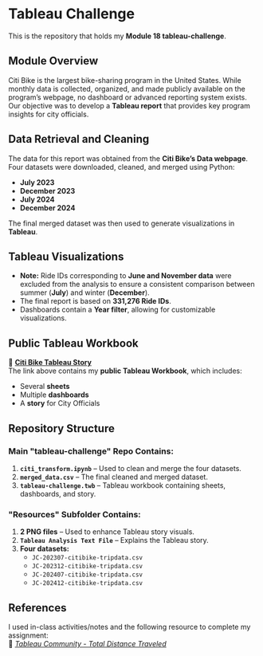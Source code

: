 # **Tableau Challenge**

This is the repository that holds my **Module 18 tableau-challenge**.

## **Module Overview**
Citi Bike is the largest bike-sharing program in the United States. While monthly data is collected, organized, and made publicly available on the program’s webpage, no dashboard or advanced reporting system exists.  
Our objective was to develop a **Tableau report** that provides key program insights for city officials.

## **Data Retrieval and Cleaning**
The data for this report was obtained from the **Citi Bike’s Data webpage**.  
Four datasets were downloaded, cleaned, and merged using Python:  
- **July 2023**
- **December 2023**
- **July 2024**
- **December 2024**

The final merged dataset was then used to generate visualizations in **Tableau**.

## **Tableau Visualizations**
- **Note:** Ride IDs corresponding to **June and November data** were excluded from the analysis to ensure a consistent comparison between summer (**July**) and winter (**December**).
- The final report is based on **331,276 Ride IDs**.
- Dashboards contain a **Year filter**, allowing for customizable visualizations.

## **Public Tableau Workbook**
🔗 **[Citi Bike Tableau Story](https://public.tableau.com/app/profile/deysi.paniagua/viz/tableau-challenge_17426222424350/CitiBikeStory?publish=yes)**  
The link above contains my **public Tableau Workbook**, which includes:
- Several **sheets**
- Multiple **dashboards**
- A **story** for City Officials

## **Repository Structure**
### **Main "tableau-challenge" Repo Contains:**
1. **`citi_transform.ipynb`** – Used to clean and merge the four datasets.  
2. **`merged_data.csv`** – The final cleaned and merged dataset.  
3. **`tableau-challenge.twb`** – Tableau workbook containing sheets, dashboards, and story.

### **"Resources" Subfolder Contains:**
1. **2 PNG files** – Used to enhance Tableau story visuals.  
2. **`Tableau Analysis Text File`** – Explains the Tableau story.  
3. **Four datasets:**
   - `JC-202307-citibike-tripdata.csv`
   - `JC-202312-citibike-tripdata.csv`
   - `JC-202407-citibike-tripdata.csv`
   - `JC-202412-citibike-tripdata.csv`

## **References**
I used in-class activities/notes and the following resource to complete my assignment:  
🔗 *[Tableau Community - Total Distance Traveled](https://community.tableau.com/s/question/0D54T00000C6goRSAR/total-distance-traveled)*
